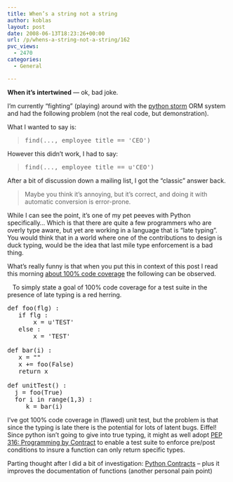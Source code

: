 ```yaml
---
title: When’s a string not a string
author: koblas
layout: post
date: 2008-06-13T18:23:26+00:00
url: /p/whens-a-string-not-a-string/162
pvc_views:
  - 2470
categories:
  - General

---
```

<p dir="ltr" style="margin-right: 0px">
  <strong>When it&#8217;s intertwined</strong> &#8212; ok, bad joke.
</p>

I&#8217;m currently &#8220;fighting&#8221; (playing) around with the [python storm][1] ORM system and had the following problem (not the real code, but demonstration).

What I wanted to say is:

> <pre>find(..., employee_title == 'CEO')</pre>

However this didn&#8217;t work, I had to say:

> <pre>find(..., employee_title == u'CEO')</pre>

After a bit of discussion down a mailing list, I got the &#8220;classic&#8221; answer back.

> Maybe you think it&#8217;s annoying, but it&#8217;s correct, and doing it with automatic conversion is error-prone.

While I can see the point, it&#8217;s one of my pet peeves with Python specifically&#8230; Which is that there are quite a few programmers who are overly type aware, but yet are working in a language that is &#8220;late typing&#8221;.&nbsp;&nbsp; You would think that in a world where one of the contributions to design is duck typing, would be the idea that last mile type enforcement is a bad thing.

What&#8217;s really funny is that when you put this in context of this post I read this morning [about 100% code coverage][2] the following can be observed.

&nbsp;&nbsp; To simply state a goal of 100% code coverage for a test suite in the presence of late typing is a red herring.&nbsp; 

<pre>def foo(flg) :
   if flg :
       x = u'TEST'
   else :
       x = 'TEST'

def bar(i) :
   x = ""
   x += foo(False)
   return x
   
def unitTest() : 
  j = foo(True)
  for i in range(1,3) :
     k = bar(i)
</pre>

I&#8217;ve got 100% code coverage in (flawed) unit test, but the problem is that since the typing is late there is the potential for lots of latent bugs. Eiffel! Since python isn&#8217;t going to give into true typing, it might as well adopt [PEP 316: Programming by Contract][3] to enable a test suite to enforce pre/post conditions to insure a function can only return specific types. 

Parting thought after I did a bit of investigation: [Python Contracts][4] &#8211; plus it improves the documentation of functions (another personal pain point)

 [1]: https://storm.canonical.com/
 [2]: http://blog.obishawn.com/2008/06/why-you-should-have-100-code-test.html
 [3]: http://www.python.org/dev/peps/pep-0316/
 [4]: http://www.wayforward.net/pycontract/